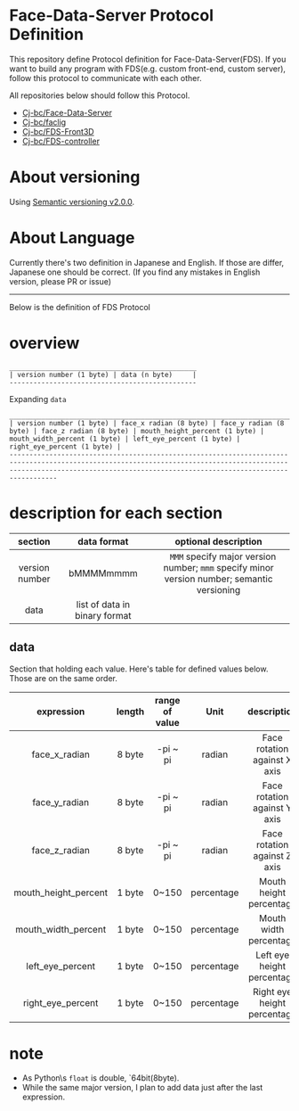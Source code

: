 # Face-Data-Server Protocol Definition

This repository define Protocol definition for Face-Data-Server(FDS).
If you want to build any program with FDS(e.g. custom front-end, custom server),
follow this protocol to communicate with each other.

All repositories below should follow this Protocol.

  - [Cj-bc/Face-Data-Server](https://github.com/Cj-bc/Face-data-server)
  - [Cj-bc/faclig](https://github.com/Cj-bc/faclig)
  - [Cj-bc/FDS-Front3D](https://github.com/Cj-bc/FDS-Front3D)
  - [Cj-bc/FDS-controller](https://github.com/Cj-bc/FDS-controller)

# About versioning

Using [Semantic versioning v2.0.0](https://semver.org/spec/v2.0.0.html).


# About Language

Currently there's two definition in Japanese and English.
If those are differ, Japanese one should be correct.
(If you find any mistakes in English version, please PR or issue)

---

Below is the definition of FDS Protocol

# overview

```
_______________________________________________
| version number (1 byte) | data (n byte)     |
-----------------------------------------------
```

Expanding `data`
```
______________________________________________________________________________________________________________________________________________________________________________________________________________________________
| version number (1 byte) | face_x radian (8 byte) | face_y radian (8 byte) | face_z radian (8 byte) | mouth_height_percent (1 byte) | mouth_width_percent (1 byte) | left_eye_percent (1 byte) | right_eye_percent (1 byte) |
------------------------------------------------------------------------------------------------------------------------------------------------------------------------------------------------------------------------------
```

# description for each section

| section | data format | optional description |
| :-: |:-:|:-:|
| version number | bMMMMmmmm |　`MMM` specify major version number; `mmm` specify minor version number; semantic versioning |
| data | list of data in binary format |  |

## data

Section that holding each value.
Here's table for defined values below.
Those are on the same order.

| expression           | length | range of value | Unit       |description       |
| :-:                  |:-:     |  :-:           | :-:        |:-:                     |
| face_x_radian        | 8 byte | -pi ~ pi       | radian     | Face rotation against X axis |
| face_y_radian        | 8 byte | -pi ~ pi       | radian     | Face rotation against Y axis |
| face_z_radian        | 8 byte | -pi ~ pi       | radian     | Face rotation against Z axis |
| mouth_height_percent | 1 byte | 0~150          | percentage | Mouth height percentage   |
| mouth_width_percent  | 1 byte | 0~150          | percentage | Mouth width percentage   |
| left_eye_percent     | 1 byte | 0~150          | percentage | Left eye height percentage |
| right_eye_percent    | 1 byte | 0~150          | percentage | Right eye height percentage |


# note

- As Python\s `float` is double, `64bit(8byte).
- While the same major version, I plan to add data just after the last expression.
